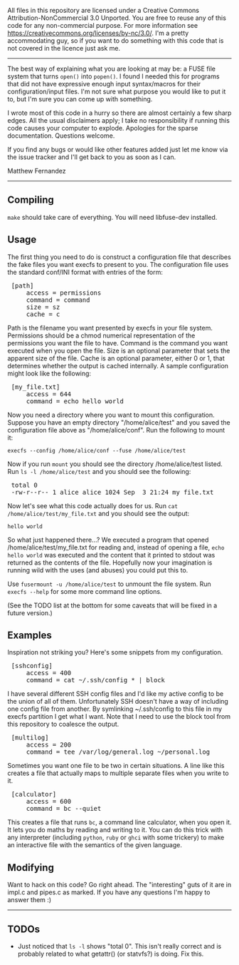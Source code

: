 All files in this repository are licensed under a Creative Commons Attribution-NonCommercial 3.0 Unported. You are free to reuse any of this code for any non-commercial purpose. For more information see https://creativecommons.org/licenses/by-nc/3.0/. I'm a pretty accommodating guy, so if you want to do something with this code that is not covered in the licence just ask me.

<hr />

The best way of explaining what you are looking at may be: a FUSE file system that turns `open()` into `popen()`. I found I needed this for programs that did not have expressive enough input syntax/macros for their configuration/input files. I'm not sure what purpose you would like to put it to, but I'm sure you can come up with something.

I wrote most of this code in a hurry so there are almost certainly a few sharp edges. All the usual disclaimers apply; I take no responsibility if running this code causes your computer to explode. Apologies for the sparse documentation. Questions welcome.

If you find any bugs or would like other features added just let me know via the issue tracker and I'll get back to you as soon as I can.

Matthew Fernandez

<hr />

## Compiling

`make` should take care of everything. You will need libfuse-dev installed.

## Usage

The first thing you need to do is construct a configuration file that describes the fake files you want execfs to present to you. The configuration file uses the standard conf/INI format with entries of the form:

<pre>
 [path]
     access = permissions
     command = command
     size = sz
     cache = c
</pre>

Path is the filename you want presented by execfs in your file system. Permissions should be a chmod numerical representation of the permissions you want the file to have. Command is the command you want executed when you open the file. Size is an optional parameter that sets the apparent size of the file. Cache is an optional parameter, either 0 or 1, that determines whether the output is cached internally. A sample configuration might look like the following:

<pre>
 [my_file.txt]
     access = 644
     command = echo hello world
</pre>

Now you need a directory where you want to mount this configuration. Suppose you have an empty directory "/home/alice/test" and you saved the configuration file above as "/home/alice/conf". Run the following to mount it:

 `execfs --config /home/alice/conf --fuse /home/alice/test`

Now if you run `mount` you should see the directory /home/alice/test listed. Run `ls -l /home/alice/test` and you should see the following:

<pre>
 total 0
 -rw-r--r-- 1 alice alice 1024 Sep  3 21:24 my_file.txt
</pre>

Now let's see what this code actually does for us. Run `cat /home/alice/test/my_file.txt` and you should see the output:

 `hello world`

So what just happened there...? We executed a program that opened /home/alice/test/my_file.txt for reading and, instead of opening a file, `echo hello world` was executed and the content that it printed to stdout was returned as the contents of the file. Hopefully now your imagination is running wild with the uses (and abuses) you could put this to.

Use `fusermount -u /home/alice/test` to unmount the file system. Run `execfs --help` for some more command line options.

(See the TODO list at the bottom for some caveats that will be fixed in a future version.)

## Examples

Inspiration not striking you? Here's some snippets from my configuration.

<pre>
 [sshconfig]
     access = 400
     command = cat ~/.ssh/config_* | block
</pre>

  I have several different SSH config files and I'd like my active config to be the union of all of them. Unfortunately SSH doesn't have a way of including one config file from another. By symlinking ~/.ssh/config to this file in my execfs partition I get what I want. Note that I need to use the block tool from this repository to coalesce the output.

<pre>
 [multilog]
     access = 200
     command = tee /var/log/general.log ~/personal.log
</pre>

  Sometimes you want one file to be two in certain situations. A line like this creates a file that actually maps to multiple separate files when you write to it.

<pre>
 [calculator]
     access = 600
     command = bc --quiet
</pre>

This creates a file that runs `bc`, a command line calculator, when you open it. It lets you do maths by reading and writing to it. You can do this trick with any interpreter (including `python`, `ruby` or `ghci` with some trickery) to make an interactive file with the semantics of the given language.

## Modifying

Want to hack on this code? Go right ahead. The "interesting" guts of it are in impl.c and pipes.c as marked. If you have any questions I'm happy to answer them :)


<hr />

## TODOs

 - Just noticed that `ls -l` shows "total 0". This isn't really correct and is probably related to what getattr() (or statvfs?) is doing. Fix this.

